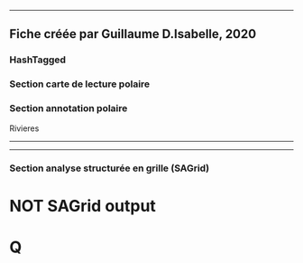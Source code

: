 
----
Fiche créée par Guillaume D.Isabelle, 2020 
---- 

### HashTagged 


### Section carte de lecture polaire
### Section annotation polaire
Rivieres






----

----



### Section analyse structurée en grille (SAGrid)


# NOT SAGrid output

# Q

